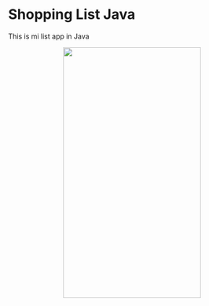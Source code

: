# Shopping List Java
This is mi list app in Java

<div align="center"><img src="https://imgur.com/oLd7gE1.gif" width="280" height="510" align="middle"/></div>
